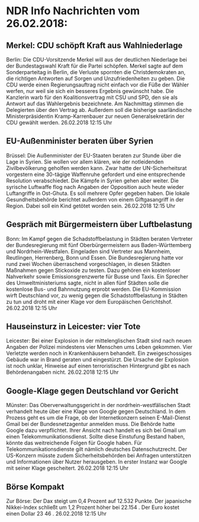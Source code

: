 # NDR Info Nachrichten vom 26.02.2018:


## Merkel: CDU schöpft Kraft aus Wahlniederlage
Berlin: 	Die CDU-Vorsitzende Merkel will aus der deutlichen Niederlage bei der Bundestagswahl Kraft für die Partei schöpfen. Merkel sagte auf dem Sonderparteitag in Berlin, die Verluste spornten die Christdemokraten an, die richtigen Antworten auf Sorgen und Unzufriedenheiten zu geben. Die CDU werde einen Regierungsauftrag nicht einfach vor die Füße der Wähler werfen, nur weil sie sich ein besseres Ergebnis gewünscht habe. Die Kanzlerin warb für den Koalitionsvertrag mit CSU und SPD, den sie als Antwort auf das Wahlergebnis bezeichnete. Am Nachmittag stimmen die Delegierten über den Vertrag ab. Außerdem soll die bisherige saarländische Ministerpräsidentin Kramp-Karrenbauer zur neuen Generalsekretärin der CDU gewählt werden. 26.02.2018 12:15 Uhr 

## EU-Außenminister beraten über Syrien
Brüssel: Die Außenminister der EU-Staaten beraten zur Stunde über die Lage in Syrien. Sie wollen vor allem klären, wie der notleidenden Zivilbevölkerung geholfen werden kann. Zwar hatte der UN-Sicherheitsrat vorgestern eine 30-tägige Waffenruhe gefordert und eine entsprechende Resolution verabschiedet. Die Kämpfe in Syrien gehen aber weiter. Die syrische Luftwaffe flog nach Angaben der Opposition auch heute wieder Luftangriffe in Ost-Ghuta. Es soll mehrere Opfer gegeben haben. Die lokale Gesundheitsbehörde berichtet außerdem von einem Giftgasangriff in der Region. Dabei soll ein Kind getötet worden sein. 26.02.2018 12:15 Uhr 

## Gespräch mit Bürgermeistern über Luftbelastung
Bonn: Im Kampf gegen die Schadstoffbelastung in Städten beraten Vertreter der Bundesregierung mit fünf Oberbürgermeistern aus Baden-Württemberg und Nordrhein-Westfalen. Eingeladen sind Vertreter aus Mannheim, Reutlingen, Herrenberg, Bonn und Essen. Die Bundesregierung hatte vor rund zwei Wochen überraschend vorgeschlagen, in diesen Städten Maßnahmen gegen Stickoxide zu testen. Dazu gehören ein kostenloser Nahverkehr sowie Emissionsgrenzwerte für Busse und Taxis. Ein Sprecher des Umweltministeriums sagte, nicht in allen fünf Städten solle die kostenlose Bus- und Bahnnutzung erprobt werden. Die EU-Kommission wirft Deutschland vor, zu wenig gegen die Schadstoffbelastung in Städten zu tun und droht mit einer Klage vor dem Europäischen Gerichtshof. 26.02.2018 12:15 Uhr 

## Hauseinsturz in Leicester: vier Tote
Leicester: 	Bei einer Explosion in der mittelenglischen Stadt sind nach neuen Angaben der Polizei mindestens vier Menschen ums Leben gekommen. Vier Verletzte werden noch in Krankenhäusern behandelt. Ein zweigeschossiges Gebäude war in Brand geraten und eingestürzt. Die Ursache der Explosion ist noch unklar, Hinweise auf einen terroristischen Hintergrund gibt es nach Behördenangaben nicht. 26.02.2018 12:15 Uhr 

## Google-Klage gegen Deutschland vor Gericht
Münster: Das Oberverwaltungsgericht in der nordrhein-westfälischen Stadt verhandelt heute über eine Klage von Google gegen Deutschland. In dem Prozess geht es um die Frage, ob der Internetkonzern seinen E-Mail-Dienst Gmail bei der Bundesnetzagentur anmelden muss. Die Behörde hatte Google dazu verpflichtet. Ihrer Ansicht nach handelt es sich bei Gmail um einen Telekommunikationsdienst. Sollte diese Einstufung Bestand haben, könnte das weitreichende Folgen für Google haben. Für Telekommunikationsdienste gilt nämlich deutsches Datenschutzrecht. Der US-Konzern müsste zudem Sicherheitsbehörden bei Anfragen unterstützen und Informationen über Nutzer herausgeben. In erster Instanz war Google mit seiner Klage gescheitert. 26.02.2018 12:15 Uhr 

## Börse Kompakt
Zur Börse: Der Dax steigt um  0,4  Prozent auf  12.532  Punkte. Der japanische Nikkei-Index schließt um  1,2  Prozent höher bei  22.154 . Der Euro kostet einen Dollar  23 46 . 26.02.2018 12:15 Uhr 
